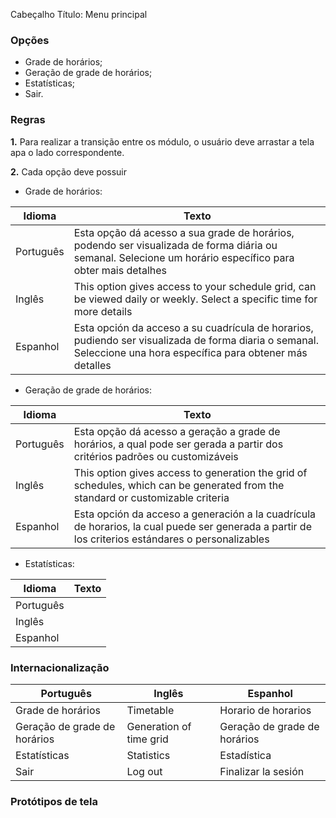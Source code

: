 Cabeçalho
Título: Menu principal

### Opções

- Grade de horários;
- Geração de grade de horários;
- Estatísticas;
- Sair.

### Regras

**1.** Para realizar a transição entre os módulo, o usuário deve arrastar a tela apa o lado correspondente.

**2.** Cada opção deve possuir 

- Grade de horários:

| Idioma    | Texto |
| --------- | ----- |
| Português | Esta opção dá acesso a sua grade de horários, podendo ser visualizada de forma diária ou semanal. Selecione um horário específico para obter mais detalhes |
| Inglês    | This option gives access to your schedule grid, can be viewed daily or weekly. Select a specific time for more details |
| Espanhol  | Esta opción da acceso a su cuadrícula de horarios, pudiendo ser visualizada de forma diaria o semanal. Seleccione una hora específica para obtener más detalles |

- Geração de grade de horários:

| Idioma    | Texto |
| --------- | ----- |
| Português | Esta opção dá acesso a geração a grade de horários, a qual pode ser gerada a partir dos critérios padrões ou customizáveis  |
| Inglês    | This option gives access to generation the grid of schedules, which can be generated from the standard or customizable criteria |
| Espanhol  | Esta opción da acceso a generación a la cuadrícula de horarios, la cual puede ser generada a partir de los criterios estándares o personalizables |

- Estatísticas:

| Idioma    | Texto |
| --------- | ----- |
| Português |  |
| Inglês    |  |
| Espanhol  |  |

### Internacionalização

| Português                    | Inglês                  | Espanhol                     |
| ---------------------------- | ----------------------- | ---------------------------- |
| Grade de horários            | Timetable               | Horario de horarios          |
| Geração de grade de horários | Generation of time grid | Geração de grade de horários |
| Estatísticas                 | Statistics              | Estadística                  |
| Sair                         | Log out                 | Finalizar la sesión          |

### Protótipos de tela
